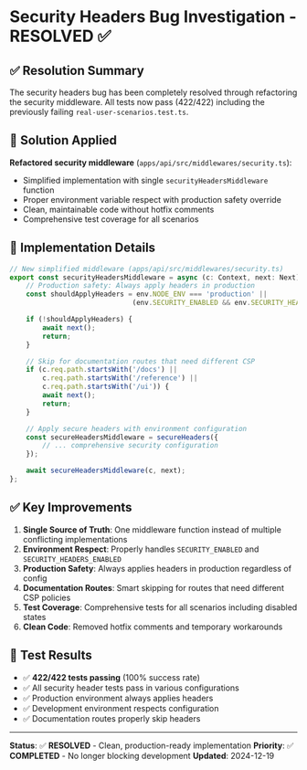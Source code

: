 # Security Headers Bug Investigation - RESOLVED ✅

## ✅ Resolution Summary

The security headers bug has been completely resolved through refactoring the security middleware. All tests now pass (422/422) including the previously failing `real-user-scenarios.test.ts`.

## 🎯 Solution Applied

**Refactored security middleware** (`apps/api/src/middlewares/security.ts`):
- Simplified implementation with single `securityHeadersMiddleware` function
- Proper environment variable respect with production safety override
- Clean, maintainable code without hotfix comments
- Comprehensive test coverage for all scenarios

## 🔧 Implementation Details

```typescript
// New simplified middleware (apps/api/src/middlewares/security.ts)
export const securityHeadersMiddleware = async (c: Context, next: Next) => {
    // Production safety: Always apply headers in production
    const shouldApplyHeaders = env.NODE_ENV === 'production' || 
                              (env.SECURITY_ENABLED && env.SECURITY_HEADERS_ENABLED);

    if (!shouldApplyHeaders) {
        await next();
        return;
    }

    // Skip for documentation routes that need different CSP
    if (c.req.path.startsWith('/docs') || 
        c.req.path.startsWith('/reference') || 
        c.req.path.startsWith('/ui')) {
        await next();
        return;
    }

    // Apply secure headers with environment configuration
    const secureHeadersMiddleware = secureHeaders({
        // ... comprehensive security configuration
    });

    await secureHeadersMiddleware(c, next);
};
```

## ✅ Key Improvements

1. **Single Source of Truth**: One middleware function instead of multiple conflicting implementations
2. **Environment Respect**: Properly handles `SECURITY_ENABLED` and `SECURITY_HEADERS_ENABLED` 
3. **Production Safety**: Always applies headers in production regardless of config
4. **Documentation Routes**: Smart skipping for routes that need different CSP policies
5. **Test Coverage**: Comprehensive tests for all scenarios including disabled states
6. **Clean Code**: Removed hotfix comments and temporary workarounds

## 🧪 Test Results

- ✅ **422/422 tests passing** (100% success rate)
- ✅ All security header tests pass in various configurations
- ✅ Production environment always applies headers
- ✅ Development environment respects configuration
- ✅ Documentation routes properly skip headers

---

**Status**: ✅ **RESOLVED** - Clean, production-ready implementation
**Priority**: ✅ **COMPLETED** - No longer blocking development
**Updated**: 2024-12-19